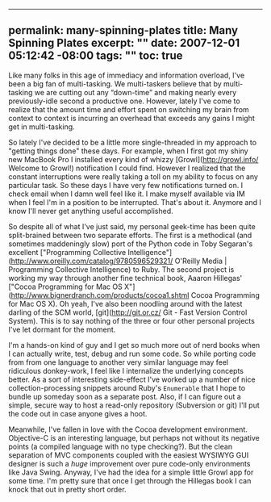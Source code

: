 ----- 
permalink: many-spinning-plates
title: Many Spinning Plates
excerpt: ""
date: 2007-12-01 05:12:42 -08:00
tags: ""
toc: true
-----
Like many folks in this age of immediacy and information overload, I've been a big fan of multi-tasking. We multi-taskers believe that by multi-tasking we are cutting out any “down-time” and making nearly every previously-idle second a productive one. However, lately I've come to realize that the amount time and effort spent on switching my brain from context to context is incurring an overhead that exceeds any gains I might get in multi-tasking.

So lately I've decided to be a little more single-threaded in my approach to "getting things done" these days. For example, when I first got my shiny new MacBook Pro I installed every kind of whizzy [Growl](http://growl.info/ Welcome to Growl!) notification I could find. However I realized that the constant interruptions were really taking a toll on my ability to focus on any particular task. So these days I have very few notifications turned on. I check email when I damn well feel like it. I make myself available via IM when I feel I'm in a position to be interrupted. That's about it. Anymore and I know I'll never get anything useful accomplished.

So despite all of what I've just said, my personal geek-time has been quite split-brained between two separate efforts. The first is a methodical (and sometimes maddeningly slow) port of the Python code in Toby Segaran's excellent ["Programming Collective Intelligence"](http://www.oreilly.com/catalog/9780596529321/ O'Reilly Media | Programming Collective Intelligence) to Ruby. The second project is working my way through another fine technical book, Aaaron Hillegas' ["Cocoa Programming for Mac OS X"](http://www.bignerdranch.com/products/cocoa1.shtml Cocoa Programming for Mac OS X). Oh yeah, I've also been noodling around with the latest darling of the SCM world, [git](http://git.or.cz/ Git - Fast Version Control System). This is to say nothing of the three or four other personal projects I've let dormant for the moment.

I'm a hands-on kind of guy and I get so much more out of nerd books when I can actually write, test, debug and run some code. So while porting code from from one language to another very similar language may feel ridiculous donkey-work, I feel like I internalize the underlying concepts better. As a sort of interesting side-effect I've worked up a number of nice collection-processing snippets around Ruby's `Enumerable` that I hope to bundle up someday soon as a separate post. Also, if I can figure out a simple, secure way to host a read-only repository (Subversion or git) I'll put the code out in case anyone gives a hoot.

Meanwhile, I've fallen in love with the Cocoa development environment. Objective-C is an interesting language, but perhaps not without its negative points (a compiled language with no type checking?). But the clean separation of MVC components coupled with the easiest WYSIWYG GUI designer is such a _huge_ improvement over pure code-only environments like Java Swing. Anyway, I've had the idea for a simple little Growl app for some time. I'm pretty sure that once I get through the Hillegas book I can knock that out in pretty short order.
